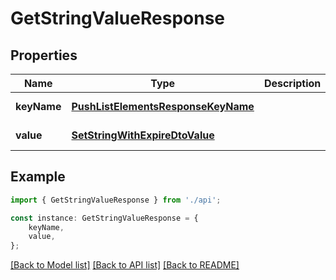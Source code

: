 # GetStringValueResponse


## Properties

Name | Type | Description | Notes
------------ | ------------- | ------------- | -------------
**keyName** | [**PushListElementsResponseKeyName**](PushListElementsResponseKeyName.md) |  | [default to undefined]
**value** | [**SetStringWithExpireDtoValue**](SetStringWithExpireDtoValue.md) |  | [default to undefined]

## Example

```typescript
import { GetStringValueResponse } from './api';

const instance: GetStringValueResponse = {
    keyName,
    value,
};
```

[[Back to Model list]](../README.md#documentation-for-models) [[Back to API list]](../README.md#documentation-for-api-endpoints) [[Back to README]](../README.md)
